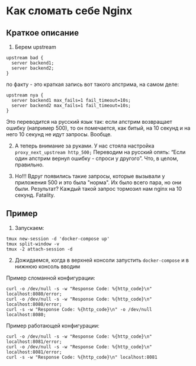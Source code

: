 # Как сломать себе Nginx

## Краткое описание
1. Берем upstream

```nginx
upstream bad {
  server backend1;
  server backend2;
}
```

по факту - это краткая запись вот такого апстрима, на самом деле:

```nginx
upstream nya {
  server backend1 max_fails=1 fail_timeout=10s;
  server backend2 max_fails=1 fail_timeout=10s;
}
```

Это переводится на русский язык так: если апстрим возвращает ошибку (например 500), то он помечается, как битый, на 10 секунд и на него 10 секунд не идут запросы. Вообще.

2. А теперь внимание за руками. У нас стояла настройка `proxy_next_upstream http_500;` Переводим на русский опять: “Если один апстрим вернул ошибку - спроси у другого”. Что, в целом, правильно.

3. Но!!! Вдруг появились такие запросы, которые вызывали у приложения 500 и это была "норма". Их было всего пара, но они были. Результат? Каждый такой запрос тормозил нам nginx на 10 секунд. Fatality.

## Пример

1. Запускаем:
```shell
tmux new-session -d 'docker-compose up'
tmux split-window -v
tmux -2 attach-session -d
```

2. Дожидаемся, когда в верхней консоли запустить `docker-compose`  и в нижнюю консоль вводим

Пример сломанной конфигурации:
```shell
curl -o /dev/null -s -w "Response Code: %{http_code}\n" localhost:8080/error;
curl -o /dev/null -s -w "Response Code: %{http_code}\n" localhost:8080/error;
curl -s -w "Response Code: %{http_code}\n" -o /dev/null localhost:8080;
```

Пример работающей конфигурации:
```shell
curl -o /dev/null -s -w "Response Code: %{http_code}\n" localhost:8081/error;
curl -o /dev/null -s -w "Response Code: %{http_code}\n" localhost:8081/error;
curl -s -w "Response Code: %{http_code}\n" localhost:8081
```